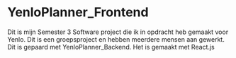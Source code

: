 # YenloPlanner_Frontend
Dit is mijn Semester 3 Software project die ik in opdracht heb gemaakt voor Yenlo. 
Dit is een groepsproject en hebben meerdere mensen aan gewerkt. 
Dit is gepaard met YenloPlanner_Backend.
Het is gemaakt met React.js
